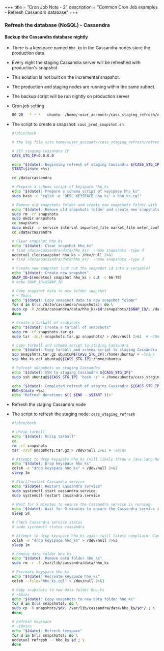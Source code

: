 +++
title = "Cron Job Note - 2"
description = "Common Cron Job examples - Refresh Cassandra database"
+++


### Refresh the database (NoSQL) - Cassandra


#### Backup the Cassandra database nightly

* There is a keyspace named `hho_ks` in the Cassandra nodes store the production data. 
* Every night the staging Cassandra server will be refreshed with production's snapshot
* This solution is not built on the incremental snapshot.
* The production and staging nodes are running within the same subnet.
* The backup script will be run nightly on production server
* Cron job setting

    ```bash
    00 20   * * *   ubuntu  /home/<user_account>/cass_staging_refresh/cass_prod_snapshot.sh >> /home/<user_account>/cass_staging_refresh/refresh.log 2>&1
    ```

* The script to create a snapshot:   `cass_prod_snapshot.sh`


    ```bash
    #!/bin/bash

    # the log file sits home/<user_account>/cass_staging_refresh/refresh.log 

    # SET staging Cassandra IP
    CASS_STG_IP=0.0.0.0

    echo "$(date): Beginning refresh of staging Cassandra ${CASS_STG_IP}"
    START=$(date +%s)

    cd /data/cassandra

    # Prepare a schema script of keyspace hho_ks
    echo "$(date): Prepare a schema script of keyspace hho_ks"
    sudo bash -c "cqlsh -e 'DESC KEYSPACE hho_ks' > hho_ks.cql"

    # Remove old snapshots folder and create new snapshots folder with some sub-folders
    echo "$(date): Remove old snapshots folder and create new snapshots folder with some sub-folders"
    sudo rm -rf snapshots
    sudo mkdir snapshots
    cd snapshots
    sudo mkdir -p service interval imported_file market_file meter_config
    cd /data/cassandra

    # Clear snapshot hho_ks
    echo "$(date): Clear snapshot hho_ks"
    # find /data/cassandra/data/hho_ks/  -name snapshots -type d
    nodetool clearsnapshot hho_ks > /dev/null 2>&1 
    # find /data/cassandra/data/hho_ks/  -name snapshots -type d

    # Create new snapshot (cut out the snapshot id into a variable)
    echo "$(date): Create new snapshot"
    SNAP_ID=$(nodetool snapshot hho_ks | cut -c 66-78)
    # echo SNAP_ID=$SNAP_ID

    # Copy snapshot data to new folder snapshot
    # ~ 7mins
    echo "$(date): Copy snapshot data to new snapshot folder"
    for d in $(ls /data/cassandra/snapshots); do \
    sudo cp -R /data/cassandra/data/hho_ks/$d*/snapshots/$SNAP_ID/. /data/cassandra/snapshots/$d/ ; \
    done

    # Create a tarball of snapshots
    echo "$(date): Create a tarball of snapshots"
    sudo rm -rf snapshots.tar.gz
    sudo tar -zcvf snapshots.tar.gz snapshots/ > /dev/null 2>&1  # ~30mins

    # Copy tarball and schema script to staging Cassandra
    echo "$(date): Copy tarball and schema script to staging Cassandra ${CASS_STG_IP}"
    scp snapshots.tar.gz ubuntu@${CASS_STG_IP}:/home/ubuntu/ # ~5mins
    scp hho_ks.cql ubuntu@${CASS_STG_IP}:/home/ubuntu/

    # Refresh snapshots on staging Cassandra
    echo "$(date): SSH to staging Cassandra ${CASS_STG_IP}"
    sudo ssh ubuntu@${CASS_STG_IP} 'bash -s' < /home/ubuntu/cass_staging_refresh/cass_staging_refresh.sh

    echo "$(date): Completed refresh of staging Cassandra ${CASS_STG_IP}"
    END=$(date +%s)
    echo "Refresh duration: $(( $END - $START ))s"

    ```

* Refresh the staging Cassandra node
* The script to refresh the staging node: `cass_staging_refresh`


    ```bash
    #!/bin/bash

    # Unzip tarball
    echo "$(date): Unzip tarball"
    cd
    rm -rf snapshots
    tar -zxvf snapshots.tar.gz > /dev/null 2>&1 # ~5mins

    # Attempt to drop keyspace hho_ks (will likely throw a java.lang.RuntimeException)
    echo "$(date): Drop keyspace hho_ks"
    cqlsh -e "drop keyspace hho_ks" > /dev/null 2>&1 
    sleep 1m

    # Start/restart Cassandra service
    echo "$(date): Restart Cassandra service"
    sudo systemctl start cassandra.service
    sudo systemctl restart cassandra.service

    # Wait for 5 minutes to ensure the Cassandra service is running
    echo "$(date): Wait for 5 minutes to ensure the Cassandra service is running"
    sleep 5m

    # Check Cassandra service status
    # sudo systemctl status cassandra

    # Attempt to drop keyspace hho_ks again (will likely compliain: Cannot drop non existing keyspace 'hho_ks')
    cqlsh -e "drop keyspace hho_ks" > /dev/null 2>&1 
    sleep 1m

    # Remove data folder hho_ks
    echo "$(date): Remove data folder hho_ks"
    sudo rm -r -f /var/lib/cassandra/data/hho_ks

    # Recreate keyspace hho_ks
    echo "$(date): Recreate keyspace hho_ks"
    cqlsh --file="hho_ks.cql" > /dev/null 2>&1 

    # Copy snapshots to new data folder hho_ks
    # ~5mins
    echo "$(date): Copy snapshots to new data folder hho_ks"
    for d in $(ls snapshots); do \
    sudo cp -R snapshots/$d/. /var/lib/cassandra/data/hho_ks/$d*/ ; \
    done; 

    # Refresh keyspace
    # ~10mins
    echo "$(date): Refresh keyspace"
    for d in $(ls snapshots); do \
    nodetool refresh -- hho_ks $d ; \
    done


    ```

